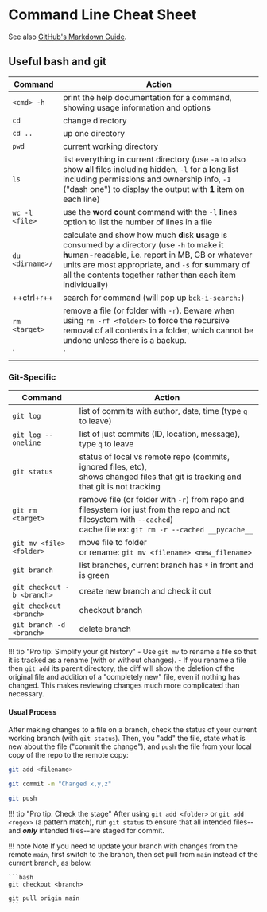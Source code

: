 # Command Line Cheat Sheet
<!-- markdownlint-disable MD033 -->
See also [GitHub's Markdown Guide](https://docs.github.com/en/get-started/writing-on-github/getting-started-with-writing-and-formatting-on-github/basic-writing-and-formatting-syntax).

## Useful bash and git

<!-- The pipe in the final row of this column isn't recognized as being in a code block by the linter
     so this rule must be ignored here to avoid errors -->
<!-- markdownlint-disable MD056 -->
| Command | Action |
| --- | --- |
| `<cmd> -h` |          print the help documentation for a command, showing usage information and options |
| `cd`	|		change directory |
|`cd ..` |		up one directory |
| `pwd` | 		current working directory |
| `ls` | 		list everything in current directory (use `-a` to also show **a**ll files including hidden, `-l` for a **l**ong list including permissions and ownership info, `-1` ("dash one") to display the output with **1** item on each line) |
| `wc -l <file>` |      use the **w**ord **c**ount command with the `-l` **l**ines option to list the number of lines in a file |
| `du <dirname>/`|      calculate and show how much **d**isk **u**sage is consumed by a directory (use `-h` to make it **h**uman-readable, i.e. report in MB, GB or whatever units are most appropriate, and `-s` for **s**ummary of all the contents together rather than each item individually) |
| ++ctrl+r++ |		search for command (will pop up `bck-i-search:`) |
| `rm <target>` |       remove a file (or folder with `-r`). Beware when using `rm -rf <folder>` to **f**orce the **r**ecursive removal of all contents in a folder, which cannot be undone unless there is a backup. |
| `<cmd1> | <cmd2>` |   The "pipe" operator (++pipe++) feeds the output of the first command (`cmd1`) to the input of the second command (`cmd2`). For example, show the total number of files in a directory with `ls -1 <dir> | wc -l` |
<!-- markdownlint-enable MD056 -->

### Git-Specific

| Command | Action |
| --- | --- |
| `git log`   | 		list of commits with author, date, time (type `q` to leave) |
| `git log --oneline` | 		list of just commits (ID, location, message), type `q` to leave |
| `git status`  | 	status of local vs remote repo (commits, ignored files, etc), <br> shows changed files that git is tracking and that git is not tracking   |
| `git rm <target>`   | 		remove file (or folder with `-r`) from repo and filesystem (or just from the repo and not filesystem with `--cached`) <br>cache file ex: `git rm -r --cached __pycache__` |
| `git mv <file> <folder>`   | 			move file to folder <br>or rename: `git mv <filename> <new_filename>` |
| `git branch`   | 				list branches, current branch has `*` in front and is green |
| `git checkout -b <branch>`   | 		create new branch and check it out |
| `git checkout <branch>`   |			checkout branch |
| `git branch -d <branch>`   | 			delete branch |

!!! tip "Pro tip: Simplify your git history"
    - Use `git mv` to rename a file so that it is tracked as a rename (with or without changes).
    - If you rename a file then `git add` its parent directory, the diff will show the deletion of the original file and addition of a "completely new" file, even if nothing has changed. This makes reviewing changes much more complicated than necessary.

#### Usual Process

After making changes to a file on a branch, check the status of your current working branch (with `git status`). Then, you "add" the file, state what is new about the file ("commit the change"), and `push` the file from your local copy of the repo to the remote copy:

```bash
git add <filename>

git commit -m "Changed x,y,z"

git push
```

!!! tip "Pro tip: Check the stage"
    After using `git add <folder>` or `git add <regex>` (a pattern match), run `git status` to ensure that all intended files--and ***only*** intended files--are staged for commit.

!!! note Note
    If you need to update your branch with changes from the remote `main`, first switch to the branch, then set pull from `main` instead of the current branch, as below.

    ```bash
    git checkout <branch>		

    git pull origin main
    ```
